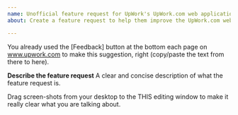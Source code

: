```yaml
---
name: Unofficial feature request for UpWork's UpWork.com web application
about: Create a feature request to help them improve the UpWork.com web application [Unofficial]

---
```


You already used the [Feedback] button at the bottom each page on www.upwork.com to make this suggestion, right (copy/paste the text from there to here).
  
**Describe the feature request**
A clear and concise description of what the feature request is.

Drag screen-shots from your desktop to the THIS editing window to make it really clear what you are talking about.
